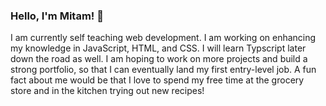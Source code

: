 ### Hello, I'm Mitam! 👋

I am currently self teaching web development. I am working on enhancing my knowledge in JavaScript, HTML, and CSS. I will learn Typscript later down the road as well. I am hoping to work on more projects and build a strong portfolio, so that I can eventually land my first entry-level job. A fun fact about me would be that I love to spend my free time at the grocery store and in the kitchen trying out new recipes!
<!--
**Mten03/Mten03** is a ✨ _special_ ✨ repository because its `README.md` (this file) appears on your GitHub profile.


- 🔭 I’m currently working on enhancing my knowledge in JS, HTML, and CSS. 
- 🌱 I’m will be learning more languages in order to become a web developer. I will be moving into Typescript.
- 👯 I’m looking to collaborate on ...
- 🤔 I’m looking for help with more understanding in other things like Docker, version control, software dependencies, and more in depth knowledge of the command line.
- 💬 Ask me about ...
- 📫 How to reach me: ...
- 😄 Pronouns: Her/She
- ⚡ Fun fact: I love to spend my free time at a grocery store or in the kitchen trying out new recipes!
-->
